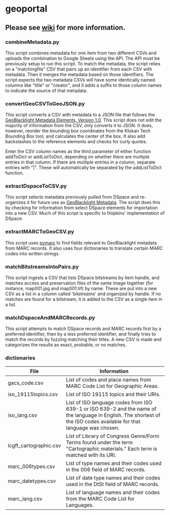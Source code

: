 # geoportal

## Please see [wiki](https://github.com/mjanowiecki/geoportal/wiki) for more information.

### combineMetadata.py

This script combines metadata for one item from two different CSVs and uploads the combination to Google Sheets using the API. The API must be previously setup to run this script. To match the metadata, the script relies on a "matchingfile" CSV that pairs up an identifier from each CSV with metadata. Then it merges the metadata based on those identifiers. The script expects the two metadata CSVs will have some identically named columns like "title" or "creator", and it adds a suffix to those column names to indicate the source of that metadata.

### convertGeoCSVToGeoJSON.py

This script converts a CSV with metadata to a JSON file that follows the [GeoBlacklight Metadata Elements, Version 1.0](https://github.com/geoblacklight/geoblacklight/wiki/GeoBlacklight-1.0-Metadata-Elements). This script does not edit the majority of information from the CSV, only converts it to JSON. It does, however, reorder the bounding box coordinates from the Klokan Tech Bounding Box tool, and calculates the center of the box. It also add backslashes to the reference elements and checks for curly quotes.  

Enter the CSV column names as the third parameter of either function addToDict or addListToDict, depending on whether there are multiple entries in that column. If there are multiple entries in a column, separate entries with "|". These will automatically be separated by the addListToDict function.

### extractDspaceToCSV.py

This script selects metadata previously pulled from DSpace and re-organizes it for future use as [GeoBlacklight Metadata](https://github.com/geoblacklight/geoblacklight/wiki/GeoBlacklight-1.0-Metadata-Elements). The script does this by checking for information from select DSpace elements for importation into a new CSV. Much of this script is specific to Hopkins' implementation of DSpace.

### extractMARCToGeoCSV.py

This script uses [pymarc](https://pypi.org/project/pymarc/) to find fields relevant to GeoBlacklight metadata from MARC records. It also uses four dictionaries to translate certain MARC codes into written strings.

### matchBitstreamsIntoPairs.py

This script ingests a CSV that lists DSpace bitstreams by item handle, and matches access and preservation files of the same image together (for instance, map001.jpg and map001.tif) by name. These are put into a new CSV as a list in a column called 'bitstreams' and organized by handle. If no matches are found for a bitstream, it is added to the CSV as a single item in a list.

### matchDspaceAndMARCRecords.py

This script attempts to match DSpace records and MARC records first by a preferred identifier, then by a less preferred identifier, and finally tries to match the records by fuzzing matching their titles. A new CSV is made and categorizes the results as exact, probable, or no matches.


### dictionaries
|File                   | Information                                                             |
|-----------------------|-------------------------------------------------------------------------|
|gacs_code.csv          | List of codes and place names from MARC Code List for Geographic Areas.
|iso_19115topics.csv    | List of ISO 19115 topics and their URIs.                                
|iso_lang.csv           | List of ISO language codes from ISO 639-1 or ISO 639-2 and the name of the language in English. The shortest of the ISO codes available for that language was chosen.
|lcgft_cartographic.csv | List of Library of Congress Genre/Form Terms found under the term "Cartographic materials." Each term is matched with its URI.
|marc_006types.csv      | List of type names and their codes used in the 006 field of MARC records.
|marc_datetypes.csv     | List of date type names and their codes used in the DtSt field of MARC records.
|marc_lang.csv          | List of language names and their codes from the MARC Code List for Languages.
